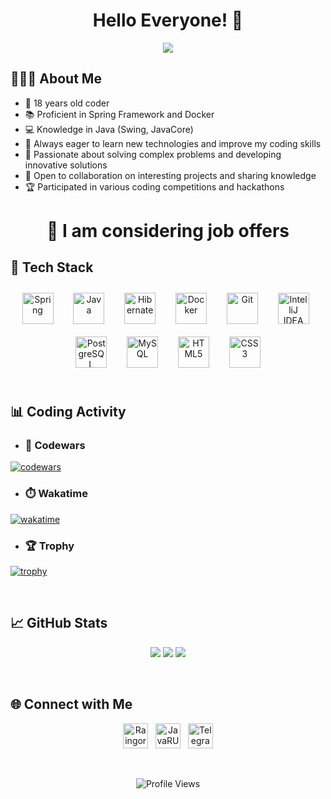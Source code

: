 <!-- Project Title -->
<h1 align="center">Hello Everyone!  👋</h1>

<!-- GIF -->
<p align="center">
  <img src="https://i.pinimg.com/originals/d7/a0/3a/d7a03afbb50655618279b6abe484b40e.jpg"/>
</p>

<!-- About Me -->
## 👨🏻‍🎓 About Me

- 🚀 18 years old coder
- 📚 Proficient in Spring Framework and Docker
- 💻 Knowledge in Java (Swing, JavaCore)
- 🌱 Always eager to learn new technologies and improve my coding skills
- 🎯 Passionate about solving complex problems and developing innovative solutions
- 🤝 Open to collaboration on interesting projects and sharing knowledge
- 🏆 Participated in various coding competitions and hackathons

<h1 align="center">🏢 I am considering job offers</h1>

<!-- Tech Stack -->
## 🔧 Tech Stack
<div align="center">
  <img style="margin: 10px" src="https://profilinator.rishav.dev/skills-assets/springio-icon.svg" alt="Spring" height="50"/>
  &nbsp;
  <img style="margin: 10px" src="https://profilinator.rishav.dev/skills-assets/java-original-wordmark.svg" alt="Java" height="50"/>
  &nbsp;
  <img style="margin: 10px" src="https://www.vectorlogo.zone/logos/hibernate/hibernate-icon.svg" alt="Hibernate" height="50"/>
  &nbsp;
  <img style="margin: 10px" src="https://profilinator.rishav.dev/skills-assets/docker-original-wordmark.svg" alt="Docker" height="50"/>
  &nbsp;
  <img style="margin: 10px" src="https://profilinator.rishav.dev/skills-assets/git-scm-icon.svg" alt="Git" height="50"/>
  &nbsp;
  <img style="margin: 10px" src="https://upload.wikimedia.org/wikipedia/commons/archive/9/9c/20200803071015%21IntelliJ_IDEA_Icon.svg" alt="IntelliJ IDEA" height="50"/>
  &nbsp;
  <img style="margin: 10px" src="https://profilinator.rishav.dev/skills-assets/postgresql-original-wordmark.svg" alt="PostgreSQL" height="50"/>
  &nbsp;
  <img style="margin: 10px" src="https://profilinator.rishav.dev/skills-assets/mysql-original-wordmark.svg" alt="MySQL" height="50"/>
  &nbsp;
  <img style="margin: 10px" src="https://profilinator.rishav.dev/skills-assets/html5-original-wordmark.svg" alt="HTML5" height="50"/>
  &nbsp;
  <img style="margin: 10px" src="https://profilinator.rishav.dev/skills-assets/css3-original-wordmark.svg" alt="CSS3" height="50"/>
</div>

<br>

<!-- Coding Activity -->
## 📊 Coding Activity
- ### 🥋 Codewars
[![codewars](https://www.codewars.com/users/RaingGOR/badges/large)](https://www.codewars.com/users/RaingGOR/badges/large)

- ### ⏱️ Wakatime
[![wakatime](https://wakatime.com/badge/user/60927bc0-7487-4783-a7f5-fefdc2f692ed.svg)](https://wakatime.com/@60927bc0-7487-4783-a7f5-fefdc2f692ed)

- ### 🏆 Trophy
[![trophy](https://github-profile-trophy.vercel.app/?username=RaingGor&theme=dracula)](https://github.com/RaingGor/github-profile-trophy)

<br>

<!-- GitHub Stats -->
## 📈 GitHub Stats
<div align="center">
<!--   <img src="https://github-readme-stats.vercel.app/api?username=RaingGor&show_icons=true&theme=dracula" alt="GitHub Stats" width="400px"/>
  &nbsp;
  <img src="https://github-readme-stats.vercel.app/api/top-langs/?username=RaingGor&layout=compact&theme=dracula" alt="Top Languages" width="335px"/> -->

![](http://github-profile-summary-cards.vercel.app/api/cards/profile-details?username=raingGor&theme=2077)
![](http://github-profile-summary-cards.vercel.app/api/cards/stats?username=raingGor&theme=2077)
![](http://github-profile-summary-cards.vercel.app/api/cards/repos-per-language?username=raingGor&theme=2077)

</div>

<br>

<!-- Social Media -->
## 🌐 Connect with Me

<p align="center">
  <a href="https://discord.com/users/raingor"><img src="https://simpleicons.org/icons/discord.svg" title="Raingor" alt="Raingor Discord" width="40" height="40"/></a>
  &nbsp;
  <a href="https://discord.gg/HuKpU9ut96"><img src="https://img.icons8.com/?size=100&id=25627&format=png&color=FA5252" title="JavaRUCommunity Discord Server" alt="JavaRUCommunity Discord Server" width="40" height="40"/></a>
  &nbsp;
  <a href="https://t.me/Raingor"><img src="https://upload.wikimedia.org/wikipedia/commons/8/82/Telegram_logo.svg" title="Telegram" alt="Telegram" width="40" height="40"/></a>
</p>


<br>

<!-- Footer -->
<p align="center">
  <img src="https://komarev.com/ghpvc/?username=RaingGor&style=flat-square&color=blue" alt="Profile Views"/>
</p>
